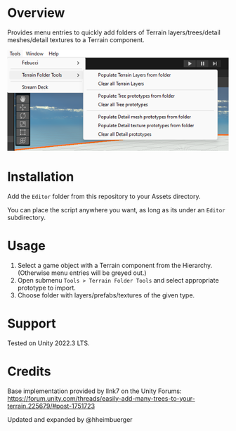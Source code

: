 # Overview

Provides menu entries to quickly add folders of Terrain layers/trees/detail meshes/detail textures to
a Terrain component.

![Submenu screenshot](/site/submenu_screenshot.png?raw=true)

# Installation

Add the `Editor` folder from this repository to your Assets directory.

You can place the script anywhere you want, as long as its under an `Editor` subdirectory.

# Usage

1. Select a game object with a Terrain component from the Hierarchy. (Otherwise menu
entries will be greyed out.)
2. Open submenu `Tools > Terrain Folder Tools` and select appropriate prototype to import.
3. Choose folder with layers/prefabs/textures of the given type.

# Support

Tested on Unity 2022.3 LTS.

# Credits

Base implementation provided by llnk7 on the Unity Forums: https://forum.unity.com/threads/easily-add-many-trees-to-your-terrain.225679/#post-1751723

Updated and expanded by @hheimbuerger
